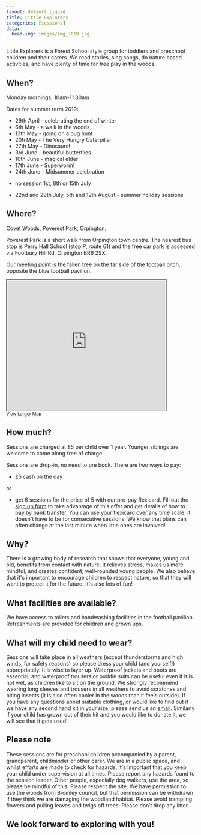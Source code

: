 ```yaml
---
layout: default.liquid
title: Little Explorers
categories: [sessions]
data:
  head-img: images/img_7619.jpg
---
```


Little Explorers is a Forest School style group for toddlers and preschool children
and their carers. We read stories, sing songs, do nature based
activities, and have plenty of time for free play in the woods.

## When?

Monday mornings, 10am-11.30am

Dates for summer term 2019:

- 29th April - celebrating the end of winter
- 6th May - a walk in the woods
- 13th May - going on a bug hunt
- 20h May - The Very Hungry Caterpillar
- 27th May - Dinosaurs!
- 3rd June - beautiful butterflies
- 10th June - magical elder
- 17th June - Superworm!
- 24th June - Midsummer celebration


* no session 1st, 8th or 15th July


- 22nd and 29th July, 5th and 12th August - summer holiday sessions

## Where?

Covet Woods, Poverest Park, Orpington.

Poverest Park is a short walk from Orpington town centre. The nearest
bus stop is Perry Hall School (stop P, route 61) and the free car park is
accessed via Footbury Hill Rd, Orpington BR6 2SX.

Our meeting point is the fallen tree on the far
side of the football pitch, opposite the blue football pavilion.

<iframe width="425" height="350" frameborder="0" scrolling="no"
marginheight="0" marginwidth="0"
src="https://www.openstreetmap.org/export/embed.html?bbox=0.08855581283569336%2C51.38178554297546%2C0.10355472564697267%2C51.38763092355746&amp;layer=mapnik"
style="border: 1px solid
black; max-width:100%"></iframe><br/><small><a href="https://www.openstreetmap.org/#map=17/51.38471/0.09606">View
Larger Map</a></small>

## How much?

Sessions are charged at £5 per child over 1 year. Younger siblings are welcome to come along free of charge.

Sessions are drop-in, no need to pre book. There are two ways to pay:
* £5 cash on the day

or

* get 6 sessions for the price of 5 with our pre-pay flexicard. Fill out the [sign up form](https://goo.gl/forms/UmXTaIS859GcpKzI2) to take advantage of this offer and get details of how to pay by bank transfer. You can use your flexicard over any time scale, it doesn't have to be for consecutive sessions. We know that plans can often change at the last minute when little ones are involved!

## Why?

There is a growing body of research that shows that everyone, young
and old, benefits from contact with nature. It relieves stress, makes
us more mindful, and creates confident, well-rounded young people. We
also believe that it's important to encourage children to respect
nature, so that they will want to protect it for the future. It's also lots of fun!

## What facilities are available?
We have access to toilets and handwashing facilities in the football pavilion. Refreshments are provided for children and grown ups.

## What will my child need to wear?
Sessions will take place in all weathers (except thunderstorms
  and high winds, for safety reasons) so please dress your child (and
  yourself!) appropriately. It is wise to layer up. Waterproof jackets
  and boots are essential, and waterproof trousers or puddle suits can
  be useful even if it is not wet, as children like to sit on the
  ground. We strongly recommend wearing long sleeves and trousers in all weathers to avoid scratches and biting insects (it is also often cooler in the woods than it feels outside). If you have any questions about suitable clothing, or would like to find out if we have any second hand kit in your size, please send us an [email](mailto:wildberrywoodlearning@gmail.com). Similarly if your child has grown out of their kit and you would like to donate it, we will see that it gets used!

## Please note
These sessions are for preschool children accompanied by a
  parent, grandparent, childminder or other carer. We are in a public
  space, and whilst efforts are made to check for hazards, it's
  important that you keep your child under supervision at all
  times. Please report any hazards found to the session leader. Other people, especially dog walkers, use the area, so please
  be mindful of this.
Please respect the site. We have permission to use the woods from Bromley council, but that permission can be withdrawn if they think we are damaging the woodland habitat. Please avoid trampling flowers and pulling leaves and twigs off trees. Please don’t drop any litter.

## We look forward to exploring with you!
